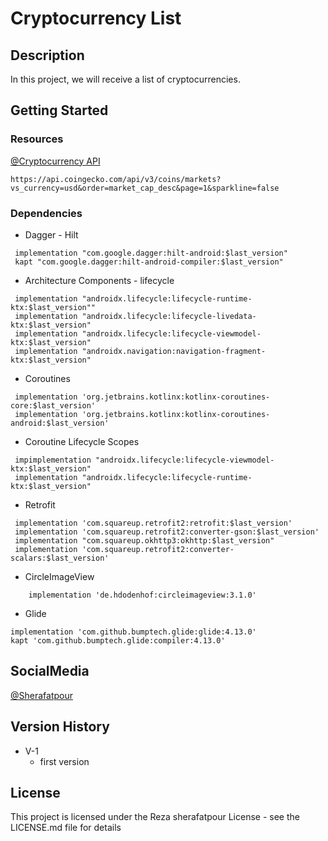 # Cryptocurrency List


## Description

In this project, we will receive a list of cryptocurrencies.

## Getting Started

### Resources
[@Cryptocurrency API ](https://api.coingecko.com/api/v3/coins/markets?vs_currency=usd&order=market_cap_desc&page=1&sparkline=false)

```
https://api.coingecko.com/api/v3/coins/markets?vs_currency=usd&order=market_cap_desc&page=1&sparkline=false
```
### Dependencies
* Dagger - Hilt
```
 implementation "com.google.dagger:hilt-android:$last_version"
 kapt "com.google.dagger:hilt-android-compiler:$last_version"
```

*  Architecture Components - lifecycle
```
 implementation "androidx.lifecycle:lifecycle-runtime-ktx:$last_version""
 implementation "androidx.lifecycle:lifecycle-livedata-ktx:$last_version"
 implementation "androidx.lifecycle:lifecycle-viewmodel-ktx:$last_version"
 implementation "androidx.navigation:navigation-fragment-ktx:$last_version"
```


*  Coroutines
```
 implementation 'org.jetbrains.kotlinx:kotlinx-coroutines-core:$last_version'
 implementation 'org.jetbrains.kotlinx:kotlinx-coroutines-android:$last_version'
```

*  Coroutine Lifecycle Scopes
```
 impimplementation "androidx.lifecycle:lifecycle-viewmodel-ktx:$last_version"
 implementation "androidx.lifecycle:lifecycle-runtime-ktx:$last_version"
```


*  Retrofit
```
 implementation 'com.squareup.retrofit2:retrofit:$last_version'
 implementation 'com.squareup.retrofit2:converter-gson:$last_version'
 implementation "com.squareup.okhttp3:okhttp:$last_version"
 implementation 'com.squareup.retrofit2:converter-scalars:$last_version'
```


*  CircleImageView
```
    implementation 'de.hdodenhof:circleimageview:3.1.0'
```


*  Glide
```
implementation 'com.github.bumptech.glide:glide:4.13.0'
kapt 'com.github.bumptech.glide:compiler:4.13.0'
```


## SocialMedia


[@Sherafatpour](https://twitter.com/sherafatpour)

## Version History

* V-1
    * first version

## License

This project is licensed under the Reza sherafatpour License - see the LICENSE.md file for details

